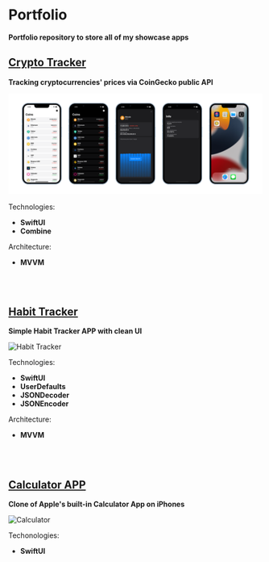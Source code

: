 # Portfolio
**Portfolio repository to store all of my showcase apps**


## [Crypto Tracker](https://github.com/kamilskrzynski/CryptoTracker)

**Tracking cryptocurrencies' prices via CoinGecko public API**

![CryptoTracker](/images/crypto-tracker.png)

Technologies:
  * **SwiftUI**
  * **Combine**

Architecture:
 * **MVVM**

<br />
<br />

## [Habit Tracker](/images/habit-tracker.png)

**Simple Habit Tracker APP with clean UI**

![Habit Tracker](https://user-images.githubusercontent.com/56888971/171418414-01f81e7d-9e81-4b2b-b6a6-e9b16e5e5baa.png)

Technologies:
  * **SwiftUI**
  * **UserDefaults**
  * **JSONDecoder**
  * **JSONEncoder**

Architecture:
 * **MVVM**

<br>
<br>

## [Calculator APP](/images/calculator.png)

**Clone of Apple's built-in Calculator App on iPhones**

![Calculator](https://user-images.githubusercontent.com/56888971/171413429-01d87bca-d759-4d28-9bb3-d6bc279627ba.png)

Techonologies:
  * **SwiftUI**
